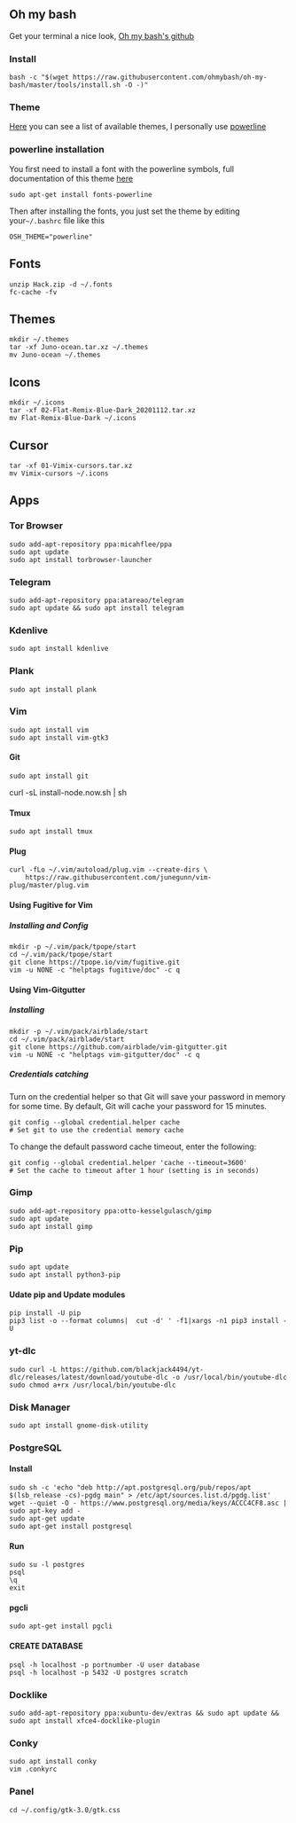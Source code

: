 ## Oh my bash
Get your terminal a nice look, [Oh my bash's github](https://github.com/ohmybash/oh-my-bash)
### Install
```shell
bash -c "$(wget https://raw.githubusercontent.com/ohmybash/oh-my-bash/master/tools/install.sh -O -)"
```
### Theme
[Here](https://github.com/ohmybash/oh-my-bash/wiki/Themes) you can see a list of available themes, I personally use [powerline](https://github.com/ohmybash/oh-my-bash/wiki/Themes#powerline)
### powerline installation
You first need to install a font with the powerline symbols, full documentation
of this theme [here](https://github.com/ohmybash/oh-my-bash/tree/master/themes/powerline)
```shell
sudo apt-get install fonts-powerline
```
Then after installing the fonts, you just set the theme by editing your`~/.bashrc` file like this
```shell
OSH_THEME="powerline"
```
## Fonts
```shell
unzip Hack.zip -d ~/.fonts
fc-cache -fv
```
## Themes
```shell
mkdir ~/.themes
tar -xf Juno-ocean.tar.xz ~/.themes
mv Juno-ocean ~/.themes
```

## Icons
```shell
mkdir ~/.icons
tar -xf 02-Flat-Remix-Blue-Dark_20201112.tar.xz
mv Flat-Remix-Blue-Dark ~/.icons
```

## Cursor
```shell
tar -xf 01-Vimix-cursors.tar.xz 
mv Vimix-cursors ~/.icons
```

## Apps
### Tor Browser
```shell
sudo add-apt-repository ppa:micahflee/ppa
sudo apt update 
sudo apt install torbrowser-launcher
```

### Telegram
```shell
sudo add-apt-repository ppa:atareao/telegram
sudo apt update && sudo apt install telegram
```
### Kdenlive
```shell
sudo apt install kdenlive
```

### Plank
```shell
sudo apt install plank
```
### Vim
```shell
sudo apt install vim
sudo apt install vim-gtk3
```
#### Git
```shell
sudo apt install git
```
curl -sL install-node.now.sh | sh

#### Tmux
```shell
sudo apt install tmux
```
#### Plug
```shell
curl -fLo ~/.vim/autoload/plug.vim --create-dirs \
    https://raw.githubusercontent.com/junegunn/vim-plug/master/plug.vim
```
#### Using Fugitive for Vim
##### Installing and Config
```shell
mkdir -p ~/.vim/pack/tpope/start
cd ~/.vim/pack/tpope/start
git clone https://tpope.io/vim/fugitive.git
vim -u NONE -c "helptags fugitive/doc" -c q
```
####  Using Vim-Gitgutter
##### Installing
```shell
mkdir -p ~/.vim/pack/airblade/start
cd ~/.vim/pack/airblade/start
git clone https://github.com/airblade/vim-gitgutter.git
vim -u NONE -c "helptags vim-gitgutter/doc" -c q
```
##### Credentials catching
Turn on the credential helper so that Git will save your password in memory for some time. By default, Git will cache your password for 15 minutes.
```shell
git config --global credential.helper cache
# Set git to use the credential memory cache
```
To change the default password cache timeout, enter the following:
```shell
git config --global credential.helper 'cache --timeout=3600'
# Set the cache to timeout after 1 hour (setting is in seconds)
```
### Gimp
```shell
sudo add-apt-repository ppa:otto-kesselgulasch/gimp
sudo apt update
sudo apt install gimp
```

### Pip
```shell
sudo apt update
sudo apt install python3-pip
```
#### Udate pip and Update modules
```shell
pip install -U pip
pip3 list -o --format columns|  cut -d' ' -f1|xargs -n1 pip3 install -U
```

### yt-dlc
```shell
sudo curl -L https://github.com/blackjack4494/yt-dlc/releases/latest/download/youtube-dlc -o /usr/local/bin/youtube-dlc
sudo chmod a+rx /usr/local/bin/youtube-dlc
```

### Disk Manager
```shell
sudo apt install gnome-disk-utility
```

### PostgreSQL
#### Install
```shell
sudo sh -c 'echo "deb http://apt.postgresql.org/pub/repos/apt $(lsb_release -cs)-pgdg main" > /etc/apt/sources.list.d/pgdg.list'
wget --quiet -O - https://www.postgresql.org/media/keys/ACCC4CF8.asc | sudo apt-key add -
sudo apt-get update
sudo apt-get install postgresql
```
#### Run
```shell
sudo su -l postgres
psql
\q
exit
```

#### pgcli
```shell
sudo apt-get install pgcli
```

#### CREATE DATABASE
```shell
psql -h localhost -p portnumber -U user database
psql -h localhost -p 5432 -U postgres scratch
```
### Docklike
```shell
sudo add-apt-repository ppa:xubuntu-dev/extras && sudo apt update && sudo apt install xfce4-docklike-plugin
```

### Conky
```shell
sudo apt install conky
vim .conkyrc
```

### Panel
```shell
cd ~/.config/gtk-3.0/gtk.css
```
